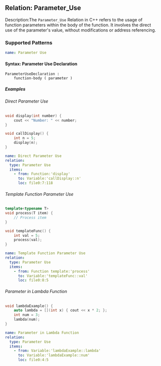 ## Relation: Parameter_Use

Description:The `Parameter_Use` Relation in C++ refers to the usage of function parameters within the body of the function. It involves the direct use of the parameter's value, without modifications or address referencing.

### Supported Patterns

```yaml
name: Parameter Use
```

#### Syntax: Parameter Use Declaration

```text
ParameterUseDeclaration :
    function-body ( parameter )
```

##### Examples

###### Direct Parameter Use

```CPP
void display(int number) {
    cout << "Number: " << number;
}

void callDisplay() {
    int n = 5;
    display(n);
}

```

```yaml
name: Direct Parameter Use
relation:
  type: Parameter Use
  items:
    - from: Function:'display'
      to: Variable:'callDisplay::n'
      loc: file0:7:118

```

###### Template Function Parameter Use

```CPP
template<typename T>
void process(T item) {
    // Process item
}

void templateFunc() {
    int val = 5;
    process(val);
}
```

```yaml
name: Template Function Parameter Use
relation:
  type: Parameter Use
  items:
    - from: Function template:'process'
      to: Variable:'templateFunc::val'
      loc: file0:8:5
```

###### Parameter in Lambda Function


```CPP
void lambdaExample() {
    auto lambda = [](int x) { cout << x * 2; };
    int num = 3;
    lambda(num);
}
```

```yaml
name: Parameter in Lambda Function
relation:
  type: Parameter Use
  items:
    - from: Variable:'lambdaExample::lambda'
      to: Variable:'lambdaExample::num'
      loc: file0:4:5
```
